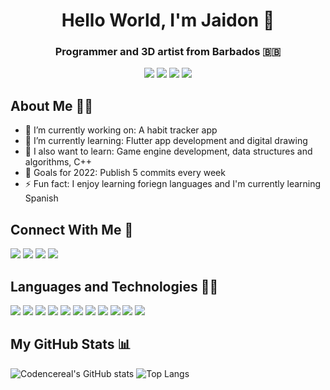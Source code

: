 <h1 align="center">Hello World, I'm Jaidon 👋</h1>
<h3 align="center">Programmer and 3D artist from Barbados 🇧🇧</h3>
<!-- TODO: Add shield icons here and remove the "Connect With Me" section-->
<p align="center">
<a href="https://www.linkedin.com/in/jaidonnelson/"><img src="https://img.icons8.com/fluent/48/000000/linkedin.png"/></a>
<a href="https://twitter.com/codencereal"><img src="https://img.icons8.com/fluent/48/000000/twitter.png"/></a>
<a href="https://www.instagram.com/codencereal/"><img src="https://img.icons8.com/fluent/48/000000/instagram-new.png"/></a>
<a href="mailto:jaidonkdnelson@gmail.com"><img src="https://img.icons8.com/fluency/48/000000/email-open.png"/></a>
</p>

## About Me 🙋‍♂️

- 🔭 I’m currently working on: A habit tracker app
- 🌱 I’m currently learning: Flutter app development and digital drawing
- 🌴 I also want to learn: Game engine development, data structures and algorithms, C++
- 🥅 Goals for 2022: Publish 5 commits every week
- ⚡ Fun fact: I enjoy learning foriegn languages and I'm currently learning Spanish

## Connect With Me 🤝

<p align="left">
<a href="https://www.linkedin.com/in/jaidonnelson/"><img src="https://img.icons8.com/fluent/48/000000/linkedin.png"/></a>
<a href="https://twitter.com/codencereal"><img src="https://img.icons8.com/fluent/48/000000/twitter.png"/></a>
<a href="https://www.instagram.com/codencereal/"><img src="https://img.icons8.com/fluent/48/000000/instagram-new.png"/></a>
<a href="mailto:jaidonkdnelson@gmail.com"><img src="https://img.icons8.com/fluency/48/000000/email-open.png"/></a>
</p>

## Languages and Technologies 👨‍💻

<p align="left">
<img src="https://img.icons8.com/color/48/000000/html-5--v1.png"/>
<img src="https://img.icons8.com/color/48/000000/css3.png"/>
<img src="https://img.icons8.com/color/48/000000/sass.png"/>  
<img src="https://img.icons8.com/color/48/000000/javascript--v1.png"/>
<img src="https://img.icons8.com/color/48/000000/nodejs.png"/>
<img src="https://img.icons8.com/color/48/000000/flutter.png"/>
<img src="https://img.icons8.com/officel/48/000000/react.png"/>
<img src="https://img.icons8.com/color/48/000000/c-plus-plus-logo.png"/>
<img src="https://img.icons8.com/color/48/000000/git.png"/>
<img src="https://img.icons8.com/color/48/000000/visual-studio-code-2019.png"/>
<img src="https://img.icons8.com/color/48/000000/figma--v1.png"/>
</p>

## My GitHub Stats 📊

![Codencereal's GitHub stats](https://github-readme-stats.vercel.app/api?username=codencereal&theme=dark)
![Top Langs](https://github-readme-stats.vercel.app/api/top-langs/?username=codencereal&theme=dark)
